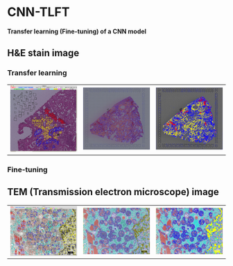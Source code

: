 # CNN-TLFT
**Transfer learning (Fine-tuning) of a CNN model**

## H&E stain image
### Transfer learning
<table>
<tr>
<td><img width="200px" src="img/FFPE_LUAD_3_B_x10_sample_2k.jpg"></td>
<td><img width="200px" src="img/FFPE_LUAD_3_B_x10_predict_grid_2k.jpg"></td>
<td><img width="200px" src="img/FFPE_LUAD_3_B_x10_predict_rect_2k.jpg"></td>
</tr>
</table>

### Fine-tuning


## TEM (Transmission electron microscope) image
<table>
<tr>
<td><img width="200px" src="img/MCM-Pt852-1232-x11500_sample_2k.jpg"></td>
<td><img width="200px" src="img/MCM-Pt852-1232-x11500_predict_grid_2k.jpg"></td>
<td><img width="200px" src="img/MCM-Pt852-1232-x11500_predict_rect_2k.jpg"></td>
</tr>
</table>
